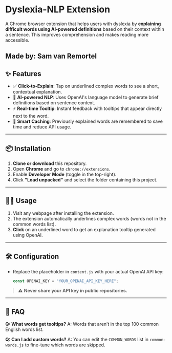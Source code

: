 # Dyslexia-NLP Extension

A Chrome browser extension that helps users with dyslexia by **explaining difficult words using AI-powered definitions** based on their context within a sentence. This improves comprehension and makes reading more accessible.

Made by: Sam van Remortel
---

## ✨ Features

* ✅ **Click-to-Explain**: Tap on underlined complex words to see a short, contextual explanation.
* 🧠 **AI-powered NLP**: Uses OpenAI's language model to generate brief definitions based on sentence context.
* ⚡ **Real-time Tooltip**: Instant feedback with tooltips that appear directly next to the word.
* 💾 **Smart Caching**: Previously explained words are remembered to save time and reduce API usage.

---

## 📦 Installation

1. **Clone or download** this repository.
2. Open **Chrome** and go to `chrome://extensions`.
3. Enable **Developer Mode** (toggle in the top-right).
4. Click **"Load unpacked"** and select the folder containing this project.

---

## 🧑‍🏫 Usage

1. Visit any webpage after installing the extension.
2. The extension automatically underlines complex words (words not in the common words list).
3. **Click** on an underlined word to get an explanation tooltip generated using OpenAI.

---

## 🛠 Configuration

* Replace the placeholder in `content.js` with your actual OpenAI API key:

  ```js
  const OPENAI_KEY = "YOUR_OPENAI_API_KEY_HERE";
  ```

> ⚠️ **Never share your API key in public repositories.** 

---

## 🙋 FAQ

**Q: What words get tooltips?**
A: Words that aren’t in the top 100 common English words list.

**Q: Can I add custom words?**
A: You can edit the `COMMON_WORDS` list in `common-words.js` to fine-tune which words are skipped.

